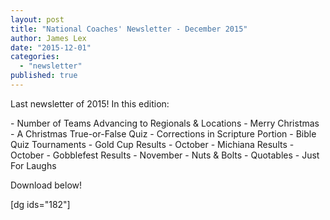 ```yaml
---
layout: post
title: "National Coaches' Newsletter - December 2015"
author: James Lex
date: "2015-12-01"
categories: 
  - "newsletter"
published: true
---
```


Last newsletter of 2015! In this edition:

\- Number of Teams Advancing to Regionals & Locations - Merry Christmas - A Christmas True-or-False Quiz - Corrections in Scripture Portion - Bible Quiz Tournaments - Gold Cup Results - October - Michiana Results - October - Gobblefest Results - November - Nuts & Bolts - Quotables - Just For Laughs

Download below!

\[dg ids="182"\]
